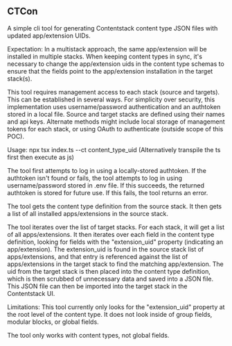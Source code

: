 ## CTCon

A simple cli tool for generating Contentstack content type JSON files with updated app/extension UIDs.

Expectation: 
In a multistack approach, the same app/extension will be installed in multiple stacks. When keeping content types in sync, it's necessary to change the app/extension uids in the content type schemas to ensure that the fields point to the app/extension installation in the target stack(s).

This tool requires management access to each stack (source and targets). This can be established in several ways. For simplicity over security, this implementation uses username/password authentication and an authtoken stored in a local file. Source and target stacks are defined using their names and api keys. Alternate methods might include local storage of management tokens for each stack, or using OAuth to authenticate (outside scope of this POC).

Usage:
npx tsx index.ts --ct content_type_uid
(Alternatively transpile the ts first then execute as js)

The tool first attempts to log in using a locally-stored authtoken. If the authtoken isn't found or fails, the tool attempts to log in using username/password stored in .env file. If this succeeds, the returned authtoken is stored for future use. If this fails, the tool returns an error.

The tool gets the content type definition from the source stack. It then gets a list of all installed apps/extensions in the source stack.

The tool iterates over the list of target stacks. For each stack, it will get a list of all apps/extensions. It then iterates over each field in the content type definition, looking for fields with the "extension_uid" property (indicating an app/extension). The extension_uid is found in the source stack list of apps/extensions, and that entry is referenced against the list of apps/extensions in the target stack to find the matching app/extension. The uid from the target stack is then placed into the content type definition, which is then scrubbed of unnecessary data and saved into a JSON file. This JSON file can then be imported into the target stack in the Contentstack UI.

Limitations:
This tool currently only looks for the "extension_uid" property at the root level of the content type. It does not look inside of group fields, modular blocks, or global fields.

The tool only works with content types, not global fields.